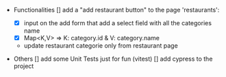 - Functionalities
[] add a "add restaurant button" to the page 'restaurants':
  - [x] input on the add form that add a select field with all the categories name
  - [x] Map<K,V> => K: category.id & V: category.name
  - update restaurant categorie only from restaurant page

- Others
[] add some Unit Tests just for fun (vitest)
[] add cypress to the project

